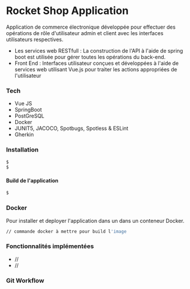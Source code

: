 # Rocket Shop Application
Application de commerce électronique développée pour effectuer des opérations de rôle d'utilisateur admin et client avec les interfaces utilisateurs respectives.

  - Les services web RESTfull : La construction de l'API à l'aide de spring boot est utilisée pour gérer toutes les opérations du back-end. 
  - Front End : Interfaces utilisateur conçues et développées à l'aide de services web utilisant Vue.js pour traiter les actions appropriées de l'utilisateur

### Tech

* Vue JS
* SpringBoot 
* PostGreSQL
* Docker
* JUNIT5, JACOCO, Spotbugs, Spotless & ESLint
* Gherkin

### Installation

```sh
$ 
$ 
```

#### Build de l'application

```sh
$ 
```

### Docker
Pour installer et deployer l'application dans un dans un conteneur Docker.
```sh
// commande docker à mettre pour build l'image
```


### Fonctionnalités implémentées

 - //
 - //


### Git Workflow

